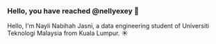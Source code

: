 ### Hello, you have reached @nellyexey 👋

Hello, I'm Nayli Nabihah Jasni, a data engineering student of Universiti Teknologi Malaysia from Kuala Lumpur. ☀️

<!--
**nellyexey/nellyexey** is a ✨ _special_ ✨ repository because its `README.md` (this file) appears on your GitHub profile.

Here are some ideas to get you started:

- 🔭 I’m currently working on ...
- 🌱 I’m currently learning ...
- 👯 I’m looking to collaborate on ...
- 🤔 I’m looking for help with ...
- 💬 Ask me about ...
- 📫 How to reach me: ...
- 😄 Pronouns: ...
- ⚡ Fun fact: I enjoy doing cross stitches
-->

